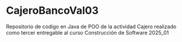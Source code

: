 # CajeroBancoVal03
Repositorio de codigo en Java de POO de la actividad Cajero realizado como tercer entregable al curso Construcción de Software 2025_01
